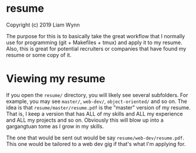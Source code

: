# resume
Copyright (c) 2019 Liam Wynn

The purpose for this is to basically take the great workflow that
I normally use for programming (git + Makefiles + tmux) and apply it
to my resume. Also, this is great for potential recruiters or companies that
have found my resume or some copy of it.

# Viewing my resume
If you open the `resume/` directory, you will likely see several subfolders.
For example, you may see `master/`, `web-dev/`, `object-oriented/` and so on.
The idea is that `resume/master/resume.pdf` is the "master" version of my resume.
That is, I keep a version that has ALL of my skills and ALL my experience and ALL my
projects and so on. Obviously this will blow up into a gargangtuan tome as I grow
in my skills.

The one that would be sent out would be say `resume/web-dev/resume.pdf`. This one
would be tailored to a web dev gig if that's what I'm applying for.
